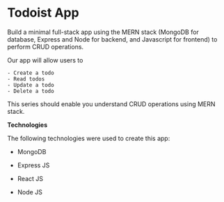 # Todoist App
 Build a minimal full-stack app using the MERN stack (MongoDB for database, Express and Node for backend, and Javascript for frontend) to perform CRUD operations.

Our app will allow users to
    
    - Create a todo
    - Read todos
    - Update a todo
    - Delete a todo
    
  This series should enable you understand CRUD operations using MERN stack.
  
**Technologies**

The following technologies were used to create this app:

- MongoDB

- Express JS

- React JS

- Node JS
